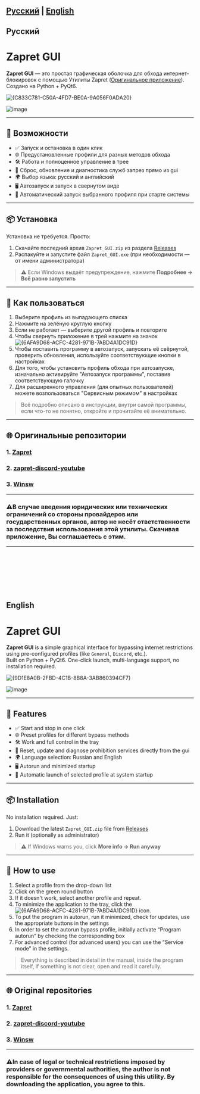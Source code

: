 ## [Русский](#русский) | [English](#english)

## Русский
# Zapret GUI

**Zapret GUI** — это простая графическая оболочка для обхода интернет-блокировок с помощью Утилиты Zapret ([Оригинальное приложение](https://github.com/Flowseal/zapret-discord-youtube)).  
Создано на Python + PyQt6.

![{C833C781-C50A-4FD7-BE0A-9A056F0ADA20}](https://github.com/user-attachments/assets/3cb3b642-eedb-4fe5-94b5-ff5f3d9338bd)

![image](https://github.com/user-attachments/assets/ef988023-c1b0-4772-9cad-8184fc2855d3)

---

## 🧩 Возможности

- ✅ Запуск и остановка в один клик
- 🌐 Предустановленные профили для разных методов обхода
- 🛠 Работа и полноценное управление в трее
- 🔄 Сброс, обновление и диагностика служб запрез прямо из gui
- 🌍 Выбор языка: русский и английский
- 🖥 Автозапуск и запуск в свернутом виде
- 🚀 Автоматический запуск выбранного профиля при старте системы

---

## 📦 Установка

Установка не требуется. Просто:

1. Скачайте последний архив `Zapret_GUI.zip` из раздела [Releases](https://github.com/medvedeff-true/Zapret-Gui/releases/tag/v1.4.0)
2. Распакуйте и запустите файл `Zapret_GUI.exe` (при необходимости — от имени администратора)

> ⚠️ Если Windows выдаёт предупреждение, нажмите **Подробнее → Всё равно запустить**

---

## 🚀 Как пользоваться

1. Выберите профиль из выпадающего списка
2. Нажмите на зелёную круглую кнопку
3. Если не работает — выберите другой профиль и повторите
4. Чтобы свернуть приложение в трей нажмите на значок ![{6AFA9D68-ACFC-4281-971B-7ABD4A1DC91D}](https://github.com/user-attachments/assets/9729ac2c-6a1f-48ee-a10b-c6ba2dc7012a)
5. Чтобы поставить программу в автозапуск, запускать её свёрнутой, проверить обновления, используйте соответствующие кнопки в настройках
6. Для того, чтобы установить профиль обхода при автозапуске, изначально активируйте "Автозапуск программы", поставив соответствующую галочку
7. Для расширенного управления (для опытных пользователей) можете возпользоваться "Сервисным режимом" в настройках

> Всё подробно описано в инструкции, внутри самой программы, если что-то не понятно, откройте и прочитайте её внимательно.

---

## 🌐 Оригинальные репозитории

### 1. [Zapret](https://github.com/bol-van/zapret)
### 2. [zapret-discord-youtube](https://github.com/Flowseal/zapret-discord-youtube)
### 3. [Winsw](https://github.com/winsw/winsw)

---

### ⚠️В случае введения юридических или технических ограничений со стороны провайдеров или государственных органов, автор не несёт ответственности за последствия использования этой утилиты. Скачивая приложение, Вы соглашаетесь с этим.

---

<br>
<br>
<br>
<br>
<br>
<br>

## English
# Zapret GUI

**Zapret GUI** is a simple graphical interface for bypassing internet restrictions using pre-configured profiles (like `General`, `Discord`, etc.).  
Built on Python + PyQt6. One-click launch, multi-language support, no installation required.

![{9D1E8A0B-2FBD-4C1B-8B8A-3AB860394CF7}](https://github.com/user-attachments/assets/523172e5-4d50-4c0e-8c66-974bb4791508)

![image](https://github.com/user-attachments/assets/cf70061a-0908-448a-9a48-ea344c9849b9)

---

## 🧩 Features

- ✅ Start and stop in one click
- 🌐 Preset profiles for different bypass methods
- 🛠 Work and full control in the tray
- 🔄 Reset, update and diagnose prohibition services directly from the gui
- 🌍 Language selection: Russian and English
- 🖥 Autorun and minimized startup
- 🚀 Automatic launch of selected profile at system startup

---

## 📦 Installation

No installation required. Just:

1. Download the latest `Zapret_GUI.zip` file from [Releases](https://github.com/medvedeff-true/Zapret-Gui/releases/tag/v1.4.0)
2. Run it (optionally as administrator)

> ⚠️ If Windows warns you, click **More info → Run anyway**

---

## 🚀 How to use

1. Select a profile from the drop-down list
2. Click on the green round button
3. If it doesn't work, select another profile and repeat.
4. To minimize the application to the tray, click the ![{6AFA9D68-ACFC-4281-971B-7ABD4A1DC91D}](https://github.com/user-attachments/assets/9729ac2c-6a1f-48ee-a10b-c6ba2dc7012a) icon.
5. To put the program in autorun, run it minimized, check for updates, use the appropriate buttons in the settings
6. In order to set the autorun bypass profile, initially activate “Program autorun” by checking the corresponding box
7. For advanced control (for advanced users) you can use the “Service mode” in the settings.

> Everything is described in detail in the manual, inside the program itself, if something is not clear, open and read it carefully.

---

## 🌐 Original repositories

### 1. [Zapret](https://github.com/bol-van/zapret)
### 2. [zapret-discord-youtube](https://github.com/Flowseal/zapret-discord-youtube)
### 3. [Winsw](https://github.com/winsw/winsw)

---

### ⚠️In case of legal or technical restrictions imposed by providers or governmental authorities, the author is not responsible for the consequences of using this utility. By downloading the application, you agree to this. 

